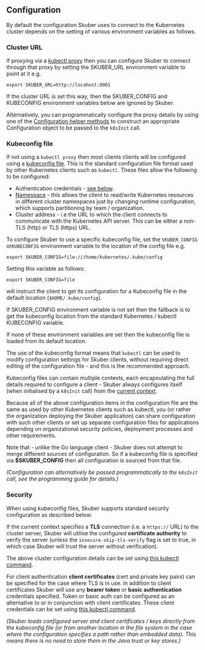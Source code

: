 ## Configuration

By default the configuration Skuber uses to connect to the Kubernetes cluster depends on the setting of various environment variables as follows.

### Cluster URL

If proxying via a [kubectl proxy](https://kubernetes.io/docs/user-guide/kubectl/v1.6/#proxy) then you can configure Skuber to connect through that proxy by setting the SKUBER_URL environment variable to point at it e.g.

    export SKUBER_URL=http://locahost:8001

If the cluster URL is set this way, then the SKUBER_CONFIG and KUBECONFIG environment variables below are ignored by Skuber.

Alternatively, you can programmatically configure the proxy details by using one of the [Configuration helper methods](https://github.com/doriordan/skuber/blob/master/client/src/main/scala/skuber/api/Configuration.scala#L32) to construct an appropriate Configuration object to be passed to the `k8sInit` call.

### Kubeconfig file

If not using a `kubectl proxy` then most clients clients will be configured using a [kubeconfig file](https://kubernetes.io/docs/tasks/access-application-cluster/authenticate-across-clusters-kubeconfig/). This is the standard configuration file format used by other Kubernetes clients such as `kubectl`. These files allow the following to be configured:

- Authentication credentials - [see below](#security).
- [Namespace](https://kubernetes.io/docs/concepts/overview/working-with-objects/namespaces/) - this allows the client to read/write Kubernetes resources in different cluster namespaces just by changing runtime configuration, which supports partitioning by team / organization.
- Cluster address - i.e the URL to which the client connects to communicate with the Kubernetes API server. This can be either a non-TLS (http) or TLS (https) URL.

To configure Skuber to use a specific kubeconfig file, set the `SKUBER_CONFIG` or`KUBECONFIG` environment variable to the location of the config file e.g.

    export SKUBER_CONFIG=file:///home/kubernetes/.kube/config
 
Setting this variable as follows:

    export SKUBER_CONFIG=file

will instruct the client to get its configuration for a Kubeconfig file in the default location (`$HOME/.kube/config`).

If SKUBER_CONFIG environment variable is not set then the fallback is to get the kubeconfig location from the standard Kubernetes / kubectl KUBECONFIG variable.

If none of these environment variables are set then the kubeconfig file is loaded from its default location.

The use of the kubeconfig format means that `kubectl` can be used to modify configuration settings for Skuber clients, without requiring direct editing of the configuration file - and this is the recommended approach.

Kubeconfig files can contain multiple contexts, each encapsulating the full details required to configure a client - Skuber always configures itself (when initialised by a `k8sInit` call) from the [current context](https://kubernetes.io/docs/user-guide/kubectl/v1.6/#-em-current-context-em-).

Because all of the above configuration items in the configuration file are the same as used by other Kubernetes clients such as kubectl, you (or rather the organization deploying the Skuber application) can share configuration with such other clients or set up separate configuration files for applications depending on organizational security policies, deployment processes and other requirements. 

Note that - unlike the Go language client - Skuber does not attempt to merge different sources of configuration. So if a kubeconfig file is specified via **$SKUBER_CONFIG** then all configuration is sourced from that file.

*(Configuration can alternatively be passed programmatically to the `k8sInit` call, see the programming guide for details.)*

### Security

When using kubeconfig files, Skuber supports standard security configuration as described below.

If the current context specifies a **TLS** connection (i.e. a `https://` URL) to the cluster server, Skuber will utilise the configured **certificate authority** to verify the server (unless the `insecure-skip-tls-verify` flag is set to true, in which case Skuber will trust the server without verification). 

The above cluster configuration details can be set using [this kubectl command](https://kubernetes.io/docs/user-guide/kubectl/v1.6/#-em-set-cluster-em-).

For client authentication **client certificates** (cert and private key pairs) can be specified for the case where TLS is in use. In addition to client certificates Skuber will use any **bearer token** or **basic authentication** credentials specified. Token or basic auth can be configured as an alternative to or in conjunction with client certificates. These client credentials can be set using [this kubectl command](https://kubernetes.io/docs/user-guide/kubectl/v1.6/#-em-set-credentials-em-).

*(Skuber loads configured server and client certificates / keys directly from the kubeconfig file (or from another location in the file system in the case where the configuration specifies a path rather than embedded data). This means there is no need to store them in the Java trust or key stores.)*


